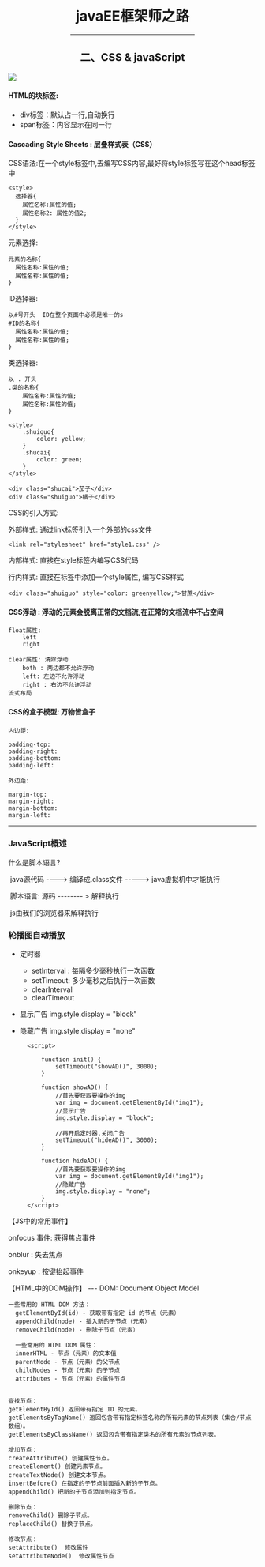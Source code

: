 <center>  

# javaEE框架师之路  

<hr width = "50%">  

## 二、CSS & javaScript    

</center>     
   
![](https://i.imgur.com/mka0K21.png)   
   
#### HTML的块标签:  

* div标签：默认占一行,自动换行  
* span标签：内容显示在同一行

#### Cascading Style Sheets : 层叠样式表（CSS）   
   
CSS语法:在一个style标签中,去编写CSS内容,最好将style标签写在这个head标签中   
   
	<style>
	  选择器{
	    属性名称:属性的值;
	    属性名称2: 属性的值2;
	  }
	</style>   
     

元素选择:

	元素的名称{
	  属性名称:属性的值;
	  属性名称:属性的值;
	}

ID选择器:

	以#号开头  ID在整个页面中必须是唯一的s
	#ID的名称{
	  属性名称:属性的值;
	  属性名称:属性的值;
	}

类选择器:

	以 . 开头 
	.类的名称{
		属性名称:属性的值;
		属性名称:属性的值;
	}    
     
	<style>
		.shuiguo{
			color: yellow;
		}
		.shucai{
			color: green;
		}
	</style>

	<div class="shucai">茄子</div>
	<div class="shuiguo">橘子</div>   
   
CSS的引入方式:

​外部样式: 通过link标签引入一个外部的css文件   

	<link rel="stylesheet" href="style1.css" />

​内部样式: 直接在style标签内编写CSS代码   


​行内样式: 直接在标签中添加一个style属性, 编写CSS样式   
  
	<div class="shuiguo" style="color: greenyellow;">甘蔗</div>    
    
#### CSS浮动 : 浮动的元素会脱离正常的文档流,在正常的文档流中不占空间   

	float属性:
		left
		right
					
	clear属性: 清除浮动
		both : 两边都不允许浮动
		left: 左边不允许浮动
		right : 右边不允许浮动
	流式布局   
    
#### CSS的盒子模型: 万物皆盒子

	内边距:  
	
	padding-top:
	padding-right:
	padding-bottom:
	padding-left:   
   
	外边距:
	
	margin-top:
	margin-right:
	margin-bottom:
	margin-left:   
     
  
---  

### JavaScript概述

什么是脚本语言?

​	java源代码 ----> 编译成.class文件 -----> java虚拟机中才能执行

​	脚本语言:   源码  -------- > 解释执行

​	js由我们的浏览器来解释执行   
   
     
### 轮播图自动播放  

- 定时器
  - setInterval : 每隔多少毫秒执行一次函数
  - setTimeout: 多少毫秒之后执行一次函数
  - clearInterval
  - clearTimeout
- 显示广告 img.style.display  = "block"
- 隐藏广告 img.style.display  = "none"    

	    <script>
	
	        function init() {
	            setTimeout("showAD()", 3000);
	        }
	
	        function showAD() {
	            //首先要获取要操作的img
	            var img = document.getElementById("img1");
	            //显示广告
	            img.style.display = "block";
	
	            //再开启定时器,关闭广告
	            setTimeout("hideAD()", 3000);
	        }
	
	        function hideAD() {
	            //首先要获取要操作的img
	            var img = document.getElementById("img1");
	            //隐藏广告
	            img.style.display = "none";
	        }
	    </script>    
    
【JS中的常用事件】

onfocus 事件: 获得焦点事件

onblur : 失去焦点

onkeyup : 按键抬起事件     
     
【HTML中的DOM操作】 --- DOM: Document Object Model


	一些常用的 HTML DOM 方法：
	  getElementById(id) - 获取带有指定 id 的节点（元素） 
	  appendChild(node) - 插入新的子节点（元素） 
	  removeChild(node) - 删除子节点（元素） 
	
	  一些常用的 HTML DOM 属性：
	  innerHTML - 节点（元素）的文本值 
	  parentNode - 节点（元素）的父节点 
	  childNodes - 节点（元素）的子节点 
	  attributes - 节点（元素）的属性节点 
	
	
	查找节点：
	getElementById() 返回带有指定 ID 的元素。 
	getElementsByTagName() 返回包含带有指定标签名称的所有元素的节点列表（集合/节点数组）。 
	getElementsByClassName() 返回包含带有指定类名的所有元素的节点列表。 
	
	增加节点：
	createAttribute() 创建属性节点。 
	createElement() 创建元素节点。 
	createTextNode() 创建文本节点。 
	insertBefore() 在指定的子节点前面插入新的子节点。 
	appendChild() 把新的子节点添加到指定节点。 
	
	删除节点：
	removeChild() 删除子节点。 
	replaceChild() 替换子节点。 
	
	修改节点：
	setAttribute()  修改属性
	setAttributeNode()  修改属性节点   
   
